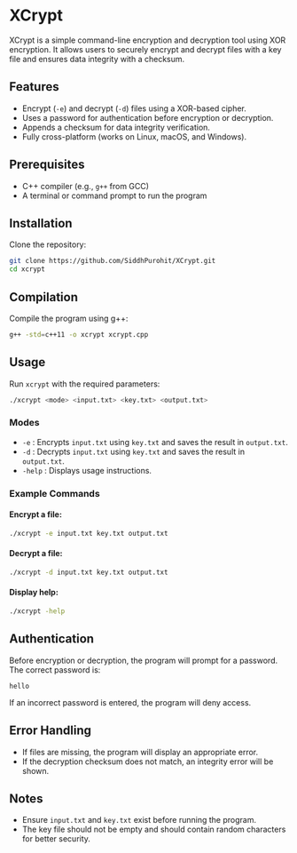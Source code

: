 # XCrypt

XCrypt is a simple command-line encryption and decryption tool using XOR encryption. It allows users to securely encrypt and decrypt files with a key file and ensures data integrity with a checksum.

## Features
- Encrypt (`-e`) and decrypt (`-d`) files using a XOR-based cipher.
- Uses a password for authentication before encryption or decryption.
- Appends a checksum for data integrity verification.
- Fully cross-platform (works on Linux, macOS, and Windows).

## Prerequisites
- C++ compiler (e.g., `g++` from GCC)
- A terminal or command prompt to run the program

## Installation
Clone the repository:
```sh
git clone https://github.com/SiddhPurohit/XCrypt.git
cd xcrypt
```

## Compilation
Compile the program using g++:
```sh
g++ -std=c++11 -o xcrypt xcrypt.cpp
```

## Usage
Run `xcrypt` with the required parameters:
```sh
./xcrypt <mode> <input.txt> <key.txt> <output.txt>
```

### Modes
- `-e` : Encrypts `input.txt` using `key.txt` and saves the result in `output.txt`.
- `-d` : Decrypts `input.txt` using `key.txt` and saves the result in `output.txt`.
- `-help` : Displays usage instructions.

### Example Commands
#### Encrypt a file:
```sh
./xcrypt -e input.txt key.txt output.txt
```
#### Decrypt a file:
```sh
./xcrypt -d input.txt key.txt output.txt
```
#### Display help:
```sh
./xcrypt -help
```

## Authentication
Before encryption or decryption, the program will prompt for a password. The correct password is:
```
hello
```
If an incorrect password is entered, the program will deny access.

## Error Handling
- If files are missing, the program will display an appropriate error.
- If the decryption checksum does not match, an integrity error will be shown.

## Notes
- Ensure `input.txt` and `key.txt` exist before running the program.
- The key file should not be empty and should contain random characters for better security.


